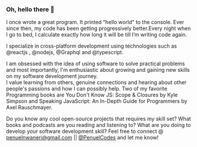 ### Oh, hello there 👋

 
I once wrote a great program. It printed "hello world" to the console. Ever since then, my code has been getting progressively better.Every night when I go to bed, I calculate exactly how long it will be till I’m writing code again. 



I specialize in cross-platform development using technologies such as @reactjs , @nodejs, @Graphql and @typescript.<br>

I am obsessed with the idea of using software to solve practical problems and most importantly, I'm enthusiastic about growing and gaining new skills on my software development  journey.<br> I value learning from others, genuine connections and hearing about other people's passions and how I can possibly help. 
Two of my favorite Programming books are You Don't Know JS: Scope & Closures  by Kyle Simpson and  Speaking JavaScript: An In-Depth Guide for Programmers by Axel Rauschmayer.




Do you know any cool open-source projects that requires my skill set?
What books and podcasts are you reading and listening to? What are you doing to develop your software development skill? Feel free to connect @ penuelnwaneri@gmail.com || <a href="https://twitter.com/PenuelCodes">@PenuelCodes</a> and let me know!

<!--
**PenuelCodes/PenuelCodes** is a ✨ _special_ ✨ repository because its `README.md` (this file) appears on your GitHub profile.

Here are some ideas to get you started:

- 🔭 I’m currently working on ...
- 🌱 I’m currently learning ...
- 👯 I’m looking to collaborate on ...
- 🤔 I’m looking for help with ...
- 💬 Ask me about ...
- 📫 How to reach me: ...
- 😄 Pronouns: ...
- ⚡ Fun fact: ...
-->

